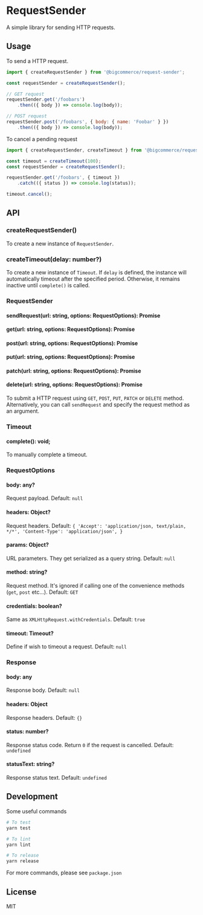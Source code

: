 # RequestSender

A simple library for sending HTTP requests.

## Usage

To send a HTTP request.

```js
import { createRequestSender } from '@bigcommerce/request-sender';

const requestSender = createRequestSender();

// GET request
requestSender.get('/foobars')
    .then(({ body }) => console.log(body));

// POST request
requestSender.post('/foobars', { body: { name: 'Foobar' } })
    .then(({ body }) => console.log(body));
```

To cancel a pending request

```js
import { createRequestSender, createTimeout } from '@bigcommerce/request-sender';

const timeout = createTimeout(100);
const requestSender = createRequestSender();

requestSender.get('/foobars', { timeout })
    .catch(({ status }) => console.log(status));

timeout.cancel();
```

## API

### createRequestSender()

To create a new instance of `RequestSender`.

### createTimeout(delay: number?)

To create a new instance of `Timeout`. If `delay` is defined, the instance will automatically timeout after the specified period. Otherwise, it remains inactive until `complete()` is called.

### RequestSender
#### sendRequest(url: string, options: RequestOptions): Promise<Response>
#### get(url: string, options: RequestOptions): Promise<Response>
#### post(url: string, options: RequestOptions): Promise<Response>
#### put(url: string, options: RequestOptions): Promise<Response>
#### patch(url: string, options: RequestOptions): Promise<Response>
#### delete(url: string, options: RequestOptions): Promise<Response>

To submit a HTTP request using `GET`, `POST`, `PUT`, `PATCH` or `DELETE` method. Alternatively, you can call `sendRequest` and specify the request method as an argument.

### Timeout
#### complete(): void;

To manually complete a timeout.

### RequestOptions
#### body: any?
Request payload.
Default: `null`

#### headers: Object?
Request headers.
Default: `{
    'Accept': 'application/json, text/plain, */*',
    'Content-Type': 'application/json',
}`

#### params: Object?
URL parameters. They get serialized as a query string.
Default: `null`

#### method: string?
Request method. It's ignored if calling one of the convenience methods (`get`, `post` etc...).
Default: `GET`

#### credentials: boolean?
Same as `XMLHttpRequest.withCredentials`.
Default: `true`

#### timeout: Timeout?
Define if wish to timeout a request.
Default: `null`

### Response

#### body: any
Response body.
Default: `null`

#### headers: Object
Response headers.
Default: `{}`

#### status: number?
Response status code. Return `0` if the request is cancelled.
Default: `undefined`

#### statusText: string?
Response status text.
Default: `undefined`

## Development

Some useful commands

```sh
# To test
yarn test

# To lint
yarn lint

# To release
yarn release
```

For more commands, please see `package.json`

## License

MIT
